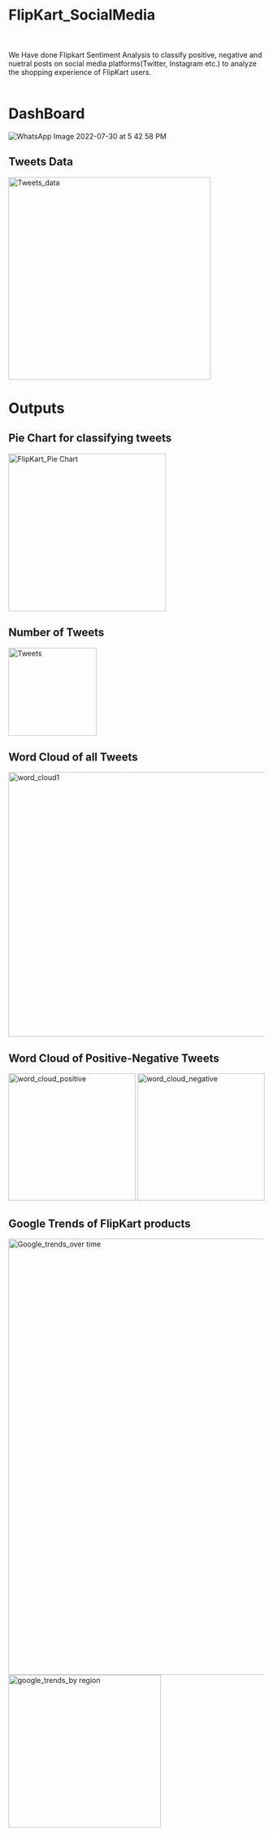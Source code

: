 # FlipKart_SocialMedia
<br><br>
We Have done Flipkart Sentiment Analysis  to classify positive, negative and nuetral posts on social media platforms(Twitter, Instagram etc.) to analyze the shopping experience of FlipKart users.
<br><br>

# DashBoard
![WhatsApp Image 2022-07-30 at 5 42 58 PM](https://user-images.githubusercontent.com/83651558/181913748-ad5fa626-c0c9-4688-a221-a190390f88ad.jpeg)
<br>

## Tweets Data
<img width="398" alt="Tweets_data" src="https://user-images.githubusercontent.com/83651558/181913840-86720b52-7cb9-4935-a40e-a225408df90b.png">


# Outputs
## Pie Chart for classifying tweets 
<img width="310" alt="FlipKart_Pie Chart" src="https://user-images.githubusercontent.com/83651558/181913641-5d9f3d43-5683-4334-987c-ffb713f22f86.png">
<br>

## Number of Tweets 
<img width="173" alt="Tweets" src="https://user-images.githubusercontent.com/83651558/181913797-77ecec7b-98c9-4231-8282-92280eaa8f0d.png">
<br>

## Word Cloud of all Tweets
<img width="520" alt="word_cloud1" src="https://user-images.githubusercontent.com/83651558/181913911-e094f239-bb2d-4d9f-9386-aa74a700d083.png">
<br>

## Word Cloud of Positive-Negative Tweets
<img width="250" alt="word_cloud_positive" src="https://user-images.githubusercontent.com/83651558/181913925-56fea2bb-aab4-4874-b8e9-ea6bc51a5748.png">       <img width="250" alt="word_cloud_negative" src="https://user-images.githubusercontent.com/83651558/181913965-727cc5ea-f65a-4826-a4ff-479de17d565f.png">

## Google Trends of FlipKart products
<img width="857" alt="Google_trends_over time" src="https://user-images.githubusercontent.com/83651558/181917389-e8c2bb3e-5264-46a9-9c35-983217ef1d6d.png">      <img width="300" alt="google_trends_by region" src="https://user-images.githubusercontent.com/83651558/181917365-b3b0d5dd-2ecb-437a-a0be-d8ddf4ffa577.png">     
